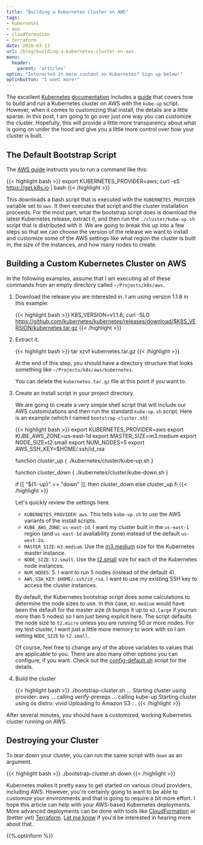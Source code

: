 ```yaml
---
title: "Building a Kubernetes Cluster on AWS"
tags:
- kubernetes
- aws
- cloudformation
- terraform
date: 2016-03-13
url: /blog/building-a-kubernetes-cluster-on-aws
menu:
  header:
    parent: 'articles'
optin: "Interested in more content on Kubernetes? Sign up below!"
optinbutton: "I want more!"
---
```


The excellent [Kubernetes](https://github.com/kubernetes/kubernetes) [documentation](http://kubernetes.io/docs/) includes a [guide](http://kubernetes.io/docs/getting-started-guides/aws/) that covers how to build and run a Kubernetes cluster on AWS with the `kube-up` script. However, when it comes to customizing that install, the details are a little sparse. In this post, I am going to go over just one way you can customize the cluster. Hopefully, this will provide a little more transparency about what is going on under the hood and give you a little more control over how your cluster is built.

## The Default Bootstrap Script

The [AWS guide](http://kubernetes.io/docs/getting-started-guides/aws/) instructs you to run a command like this:

{{< highlight bash >}}
export KUBERNETES_PROVIDER=aws; curl -sS https://get.k8s.io | bash
{{< /highlight >}}

This downloads a bash script that is executed with the `KUBERNETES_PROVIDER` variable set to `aws`. It then executes that script and the cluster installation proceeds. For the most part, what the bootstrap script does is download the latest Kubernetes release, extract it, and then run the `./cluster/kube-up.sh` script that is distributed with it. We are going to break this up into a few steps so that we can choose the version of the release we want to install and customize some of the AWS settings like what region the cluster is built in, the size of the instances, and how many nodes to create.

## Building a Custom Kubernetes Cluster on AWS

In the following examples, assume that I am executing all of these commands from an empty directory called `~/Projects/k8s/aws`.

1. Download the release you are interested in. I am using version 1.1.8 in this example:

    {{< highlight bash >}}
    K8S_VERSION=v1.1.8; curl -SLO https://github.com/kubernetes/kubernetes/releases/download/$K8S_VERSION/kubernetes.tar.gz
    {{< /highlight >}}

2. Extract it.

    {{< highlight bash >}}
    tar xzvf kubernetes.tar.gz
    {{< /highlight >}}
    
    At the end of this step, you should have a directory structure that looks something like  `~/Projects/k8s/aws/kubernetes`.

    You can delete the `kubernetes.tar.gz` file at this point if you want to.
    
3. Create an install script in your project directory.

    We are going to create a very simple shell script that will include our AWS customizations and then run the standard `kube-up.sh` script. Here is an example (which I named `bootstrap-cluster.sh`):
    
    {{< highlight bash >}}
    export KUBERNETES_PROVIDER=aws
    export KUBE_AWS_ZONE=us-east-1d
    export MASTER_SIZE=m3.medium
    export NODE_SIZE=t2.small
    export NUM_NODES=5
    export AWS_SSH_KEY=$HOME/.ssh/id_rsa
    
    function cluster_up {
        ./kubernetes/cluster/kube-up.sh
    }
    
    function cluster_down {
        ./kubernetes/cluster/kube-down.sh
    }
    
    if [[ "${1:-up}" == "down" ]]; then
        cluster_down
    else
        cluster_up
    fi
    {{< /highlight >}}

    Let's quickly review the settings here.
    
    * `KUBERNETES_PROVIDER`: `aws`. This tells `kube-up.sh` to use the AWS variants of the install scripts.
    * `KUBE_AWS_ZONE`: `us-east-1d`. I want my cluster built in the `us-east-1` region (and `us-east-1d` availability zone) instead of the default `us-west-2a`.
    * `MASTER_SIZE`: `m3.medium`. Use the [m3.medium](https://aws.amazon.com/ec2/instance-types/#M3) size for the Kubernetes master instance.
    * `NODE_SIZE`: `t2.small`. Use the [t2.small](https://aws.amazon.com/ec2/instance-types/#t2) size for each of the Kubernetes node instances.
    * `NUM_NODES`: 5. I want to run 5 nodes (instead of the default 4).
    * `AWS_SSH_KEY`: `$HOME/.ssh/id_rsa`. I want to use my existing SSH key to access the cluster instances.
    
    By default, the Kubernetes bootstrap script does some calculations to determine the node sizes to use. In this case, `m3.medium` would have been the default for the master size (it bumps it up to  `m3.large` if you run more than 5 nodes) so I am just being explicit here. The script defaults the node size to `t2.micro` unless you are running 50 or more nodes. For my test cluster, I want just a little more memory to work with so I am setting `NODE_SIZE` to `t2.small`.
    
    Of course, feel free to change any of the above variables to values that are applicable to you. There are also many other options you can configure, if you want. Check out the [config-default.sh](https://github.com/kubernetes/kubernetes/blob/release-1.2/cluster/aws/config-default.sh) script for the details.

4. Build the cluster

    {{< highlight bash >}}
    ./bootstrap-cluster.sh
    ... Starting cluster using provider: aws
    ... calling verify-prereqs
    ... calling kube-up
    Starting cluster using os distro: vivid
    Uploading to Amazon S3
    ...
    {{< /highlight >}}

After several minutes, you should have a customized, working Kubernetes cluster running on AWS.

## Destroying your Cluster

To tear down your cluster, you can run the same script with `down` as an argument.

{{< highlight bash >}}
./bootstrap-cluster.sh down
{{< /highlight >}}

Kubernetes makes it pretty easy to get started on various cloud providers, including AWS. However, you're certainly going to want to be able to customize your environments and that is going to require a bit more effort. I hope this article can help with your AWS-based Kubernetes deployments. More advanced deployments can be done with tools like [CloudFormation](https://aws.amazon.com/cloudformation/) or (better yet) [Terraform](https://www.terraform.io). [Let me know](mailto:ryan@ryaneschinger.com) if you'd be interested in hearing more about that.

{{% optinform %}}
